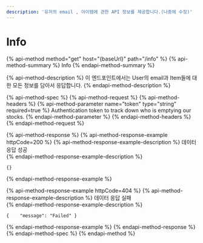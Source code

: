 ```yaml
---
description: '유저의 email , 아이템에 관한 API 정보를 제공합니다.(나중에 수정)'
---
```


# Info

{% api-method method="get" host="{baseUrl}" path="/info" %}
{% api-method-summary %}
Info
{% endapi-method-summary %}

{% api-method-description %}
 이 엔드포인트에서는 User의 email과 Item들에 대한 모든 정보를 담아서 응답합니다.
{% endapi-method-description %}

{% api-method-spec %}
{% api-method-request %}
{% api-method-headers %}
{% api-method-parameter name="token" type="string" required=true %}
Authentication token to track down who is emptying our stocks.
{% endapi-method-parameter %}
{% endapi-method-headers %}
{% endapi-method-request %}

{% api-method-response %}
{% api-method-response-example httpCode=200 %}
{% api-method-response-example-description %}
 데이터 응답 성공   
{% endapi-method-response-example-description %}

```
{}
```
{% endapi-method-response-example %}

{% api-method-response-example httpCode=404 %}
{% api-method-response-example-description %}
 데이터 응답 실패   
{% endapi-method-response-example-description %}

```
{    "message": "Failed" }
```
{% endapi-method-response-example %}
{% endapi-method-response %}
{% endapi-method-spec %}
{% endapi-method %}



